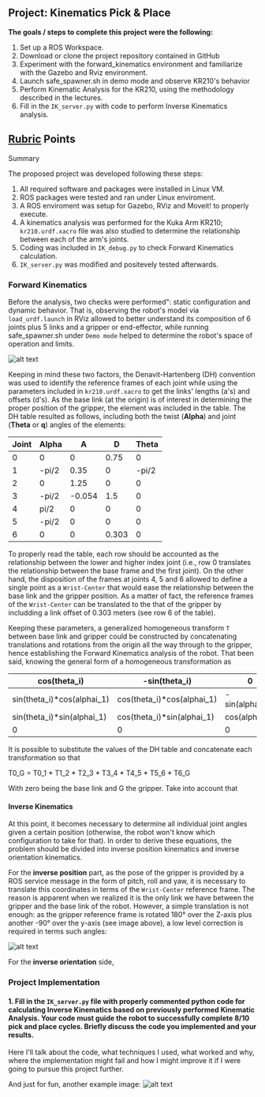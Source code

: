 ## Project: Kinematics Pick & Place

**The goals / steps to complete this project were the following:**  


1. Set up a ROS Workspace.
2. Download or clone the project repository contained in GitHub
3. Experiment with the forward_kinematics environment and familiarize with the Gazebo and Rviz environment.
4. Launch safe_spawner.sh in demo mode and observe KR210's behavior
5. Perform Kinematic Analysis for the  KR210, using the methodology described in the lectures. 
6. Fill in the `IK_server.py` with code to perform Inverse Kinematics analysis. 


[//]: # (Image References)
[image1]: ./misc_images/misc1.png
[image2]: ./misc_images/misc2.png
[image3]: ./misc_images/misc3.png

## [Rubric](https://review.udacity.com/#!/rubrics/972/view) Points

Summary

The proposed project was developed following these steps:
1. All required software and packages were installed in Linux VM. 
2. ROS packages were tested and ran under Linux enviroment.
3. A ROS enviroment was setup for Gazebo, RViz and Moveit! to properly execute. 
4. A kinematics analysis was performed for the Kuka Arm KR210; `kr210.urdf.xacro` file was also studied to determine the relationship between each of the arm's joints.
5. Coding was included in `IK_debug.py` to check Forward Kinematics calculation. 
6. `IK_server.py` was modified and positevely tested afterwards. 

### Forward Kinematics
Before the analysis, two checks were performed": static configuration and dynamic behavior. That is, observing the robot's model via `load_urdf.launch` in RViz allowed to better understand its composition of 6 joints plus 5 links and a gripper or end-effector, while running safe_spawner.sh under `Demo mode` helped to determine the robot's space of operation and limits. 

![alt text][image1]

Keeping in mind these two factors, the Denavit-Hartenberg (DH) convention was used to identify the reference frames of each joint while using the parameters included in `kr210.urdf.xacro` to get the links' lengths (a's) and offsets (d's). As the base link (at the origin) is of interest in determining the proper position of the gripper, the element was included in the table. The DH table resulted as follows, including both the twist (**Alpha**) and joint (**Theta** or **q**) angles of the elements:  

Joint|Alpha | A | D | Theta
--- | --- | --- | --- | ---
0 | 0     | 0      | 0.75 | 0
1 | -pi/2 | 0.35   | 0    | -pi/2
2 | 0     | 1.25   | 0    | 0
3 | -pi/2 | -0.054 | 1.5  | 0
4 | pi/2  | 0      | 0    | 0
5 | -pi/2 | 0      | 0    | 0
6 | 0     | 0      | 0.303| 0

To properly read the table, each row should be accounted as the relationship between the lower and higher index joint (i.e., row 0 translates the relationship between the base frame and the first joint). On the other hand, the disposition of the frames at joints 4, 5 and 6 allowed to define a single point as a `Wrist-Center` that would ease the relationship between the base link and the gripper position. As a matter of fact, the reference frames of the `Wrist-Center` can be translated to the that of the gripper by includding a link offset of 0.303 meters (see row 6 of the table).  

Keeping these parameters, a generalized homogeneous transform `T` between base link and gripper could be constructed by concatenating translations and rotations from the origin all the way through to the gripper, hence establishing the Forward Kinematics analysis of the robot. That been said, knowing the general form of a homogeneous transformation as

cos(theta_i)| -sin(theta_i)| 0 | ai_1
--- | --- | --- | --- 
sin(theta_i)\*cos(alphai_1) | cos(theta_i)\*cos(alphai_1) |	-sin(alphai_1) |    -sin(alphai_1)\*di
sin(theta_i)\*sin(alphai_1) | cos(theta_i)\*sin(alphai_1) | cos(alphai_1) | 	cos(alphai_1)\*di
0                           |						                	0|		     		 0|			        			1

It is possible to substitute the values of the DH table and concatenate each transformation so that

T0_G = T0_1 \* T1_2 \* T2_3 \* T3_4 \* T4_5 \* T5_6 \* T6_G

With zero being the base link and G the gripper. Take into account that  

#### Inverse Kinematics 
At this point, it becomes necessary to determine all individual joint angles given a certain position (otherwise, the robot won't know which configuration to take for that). In order to derive these equations, the problem should be divided into inverse position kinematics and inverse orientation kinematics.

For the **inverse position** part, as the pose of the gripper is provided by a ROS service message in the form of pitch, roll and yaw, it is necessary to translate this coordinates in terms of the `Wrist-Center` reference frame. The reason is apparent when we realized it is the only link we have between the gripper and the base link of the robot. However, a simple translation is not enough: as the gripper reference frame is rotated 180° over the Z-axis plus another -90° over the y-axis (see image above), a low level correction is required in terms such  angles:

![alt text][image2]

For the **inverse orientation** side, 

### Project Implementation

#### 1. Fill in the `IK_server.py` file with properly commented python code for calculating Inverse Kinematics based on previously performed Kinematic Analysis. Your code must guide the robot to successfully complete 8/10 pick and place cycles. Briefly discuss the code you implemented and your results. 


Here I'll talk about the code, what techniques I used, what worked and why, where the implementation might fail and how I might improve it if I were going to pursue this project further.  


And just for fun, another example image:
![alt text][image3]


